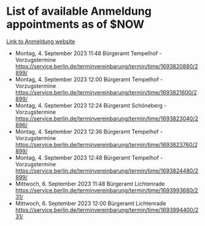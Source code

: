 # List of available Anmeldung appointments as of $NOW
[Link to Anmeldung website](https://service.berlin.de/terminvereinbarung/termin/tag.php?termin=1&anliegen[]=120686&dienstleisterlist=122210,122217,327316,122219,327312,122227,327314,122231,327346,122243,327348,122254,122252,329742,122260,329745,122262,329748,122271,327278,122273,327274,122277,327276,330436,122280,327294,122282,327290,122284,327292,122291,327270,122285,327266,122286,327264,122296,327268,150230,329760,122297,327286,122294,327284,122312,329763,122314,329775,122304,327330,122311,327334,122309,327332,317869,122281,327352,122279,329772,122283,122276,327324,122274,327326,122267,329766,122246,327318,122251,327320,122257,327322,122208,327298,122226,327300&herkunft=http%3A%2F%2Fservice.berlin.de%2Fdienstleistung%2F120686%2F)
- Montag, 4. September 2023 11:48 Bürgeramt Tempelhof - Vorzugstermine https://service.berlin.de/terminvereinbarung/termin/time/1693820880/2899/
- Montag, 4. September 2023 12:00 Bürgeramt Tempelhof - Vorzugstermine https://service.berlin.de/terminvereinbarung/termin/time/1693821600/2899/
- Montag, 4. September 2023 12:24 Bürgeramt Schöneberg - Vorzugstermine https://service.berlin.de/terminvereinbarung/termin/time/1693823040/2896/
- Montag, 4. September 2023 12:36 Bürgeramt Tempelhof - Vorzugstermine https://service.berlin.de/terminvereinbarung/termin/time/1693823760/2899/
- Montag, 4. September 2023 12:48 Bürgeramt Tempelhof - Vorzugstermine https://service.berlin.de/terminvereinbarung/termin/time/1693824480/2899/
- Mittwoch, 6. September 2023 11:48 Bürgeramt Lichtenrade https://service.berlin.de/terminvereinbarung/termin/time/1693993680/231/
- Mittwoch, 6. September 2023 12:00 Bürgeramt Lichtenrade https://service.berlin.de/terminvereinbarung/termin/time/1693994400/231/
